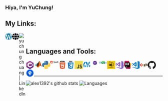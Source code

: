 ### Hiya, I'm YuChung!

## My Links:

[<img align="left" alt="yuchungchuang.wordpress.com" width="22px" src="https://raw.githubusercontent.com/alex1392/icons/master/Personal/wordpress.png" />][blog]
[<img align="left" alt="yuchung-chuang.webnode.com" width="22px" src="https://raw.githubusercontent.com/alex1392/icons/master/Personal/globe-solid.svg" />][website]
[<img align="left" alt="yuchung chuang | LinkedIn" width="22px" src="https://cdn.jsdelivr.net/npm/simple-icons@v3/icons/linkedin.svg" />][linkedin]

<br />

## Languages and Tools:

<img align="left" alt="CSharp" width="26px" src="https://raw.githubusercontent.com/alex1392/icons/master/Programming%20Language/csharp.png" />
<img align="left" alt="Matlab" width="26px" src="https://raw.githubusercontent.com/alex1392/icons/master/Programming%20Language/matlab.png" />
<img align="left" alt="Python" width="26px" src="https://raw.githubusercontent.com/alex1392/icons/master/Programming%20Language/Python.png" />
<img align="left" alt="Swift" width="26px" src="https://raw.githubusercontent.com/alex1392/icons/master/Programming%20Language/Swift.png" />
<img align="left" alt="HTML5" width="26px" src="https://raw.githubusercontent.com/github/explore/80688e429a7d4ef2fca1e82350fe8e3517d3494d/topics/html/html.png" />
<img align="left" alt="CSS3" width="26px" src="https://raw.githubusercontent.com/github/explore/80688e429a7d4ef2fca1e82350fe8e3517d3494d/topics/css/css.png" />
<img align="left" alt="JavaScript" width="26px" src="https://raw.githubusercontent.com/github/explore/80688e429a7d4ef2fca1e82350fe8e3517d3494d/topics/javascript/javascript.png" />

<img align="left" alt="WPF" width="26px" src="https://raw.githubusercontent.com/alex1392/icons/master/Frameworks/wpf.png" />
<img align="left" alt="dotnet core" width="26px" src="https://raw.githubusercontent.com/alex1392/icons/master/Frameworks/dotnet%20core.png" />
<img align="left" alt="emguCV" width="26px" src="https://raw.githubusercontent.com/alex1392/icons/master/Frameworks/emguCV.jpg" />
<img align="left" alt="PowerBI" width="26px" src="https://raw.githubusercontent.com/alex1392/icons/master/PowerBi.jpg" />

<img align="left" alt="Visual Studio" width="26px" src="https://raw.githubusercontent.com/alex1392/icons/master/Development%20Tools/VisualStudio.png" />
<img align="left" alt="ReSharper" width="26px" src="https://raw.githubusercontent.com/alex1392/icons/master/Development%20Tools/ReSharper.png" />
<img align="left" alt="Visual Studio Code" width="26px" src="https://raw.githubusercontent.com/github/explore/80688e429a7d4ef2fca1e82350fe8e3517d3494d/topics/visual-studio-code/visual-studio-code.png" />
<img align="left" alt="Git" width="26px" src="https://raw.githubusercontent.com/github/explore/80688e429a7d4ef2fca1e82350fe8e3517d3494d/topics/git/git.png" />
<img align="left" alt="GitHub" width="26px" src="https://raw.githubusercontent.com/github/explore/78df643247d429f6cc873026c0622819ad797942/topics/github/github.png" />
<img align="left" alt="SourceTree" width="26px" src="https://raw.githubusercontent.com/alex1392/icons/master/Development%20Tools/sourcetree.png" />

<br />
<br />

---

![alex1392's github stats](https://github-readme-stats.vercel.app/api?username=alex1392&show_icons=true)
![Languages](https://github-readme-stats.vercel.app/api/top-langs/?username=alex1392&layout=compact)

[website]: https://yuchung-chuang.webnode.tw/
[blog]: https://yuchungchuang.wordpress.com/
[linkedin]: https://www.linkedin.com/in/yuchung-chuang/
